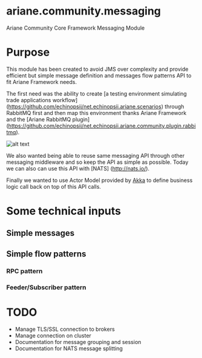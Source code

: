 ariane.community.messaging
==========================

Ariane Community Core Framework Messaging Module

# Purpose

This module has been created to avoid JMS over complexity and provide efficient but simple message definition and 
messages flow patterns API to fit Ariane Framework needs. 

The first need was the ability to create [a testing environment simulating trade applications workflow] (https://github.com/echinopsii/net.echinopsii.ariane.scenarios)
through RabbitMQ first and then map this environment thanks Ariane Framework and the [Ariane RabbitMQ plugin] (https://github.com/echinopsii/net.echinopsii.ariane.community.plugin.rabbitmq).

![alt text](https://slack-files.com/T04JMETB8-F1LTAMFGB-4194f337a9?nojsmode=1)

We also wanted being able to reuse same messaging API through other messaging middleware and so keep the API as simple as possible. 
Today we can also can use this API with [NATS] (http://nats.io/).
  
Finally we wanted to use Actor Model provided by [Akka](http://akka.io/) to define business logic call back on top of this API calls.

# Some technical inputs

## Simple messages

## Simple flow patterns

### RPC pattern

### Feeder/Subscriber pattern

# TODO

+ Manage TLS/SSL connection to brokers
+ Manage connection on cluster
+ Documentation for message grouping and session 
+ Documentation for NATS message splitting